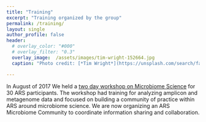 ```yaml
---
title: "Training"
excerpt: "Training organized by the group"
permalink: /training/
layout: single
author_profile: false
header:
  # overlay_color: "#000"
  # overlay_filter: "0.3"
  overlay_image:  /assets/images/tim-wright-152664.jpg
  caption: "Photo credit: [*Tim Wright*](https://unsplash.com/search/farm?photo=syQM-YpaEW4)"

---
```



In August of 2017 We held a [two day workshop on Microbiome Science](https://usda-ars-gbru.github.io/Microbiome-workshop/) for 30 ARS participants.  The workshop had training for analyzing amplicon and metagenome data and focused on building a community of practice within ARS around microbiome science.  We are now organizing an ARS Microbiome Community to coordinate information sharing and collaboration.

